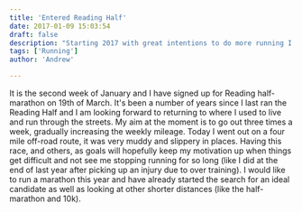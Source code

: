 ```yaml
---
title: 'Entered Reading Half'
date: 2017-01-09 15:03:54
draft: false
description: "Starting 2017 with great intentions to do more running I have signed up for Reading half marathon on the 19th March."
tags: ['Running']
author: 'Andrew'

---
```


It is the second week of January and I have signed up for Reading half-marathon on 19th of March. It's been a number of years since I last ran the Reading Half and I am looking forward to returning to where I used to live and run through the streets. My aim at the moment is to go out three times a week, gradually increasing the weekly mileage. Today I went out on a four mile off-road route, it was very muddy and slippery in places. Having this race, and others, as goals will hopefully keep my motivation up when things get difficult and not see me stopping running for so long (like I did at the end of last year after picking up an injury due to over training). I would like to run a marathon this year and have already started the search for an ideal candidate as well as looking at other shorter distances (like the half-marathon and 10k).
